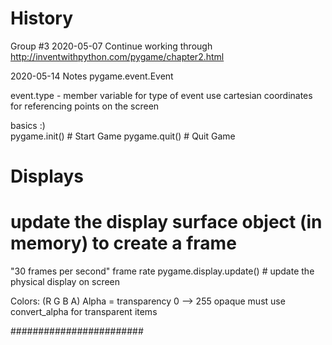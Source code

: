 # History 

Group #3 2020-05-07 
Continue working through http://inventwithpython.com/pygame/chapter2.html 


2020-05-14 Notes
pygame.event.Event

event.type - member variable for type of event 
use cartesian coordinates for referencing points on the screen

basics :)  
pygame.init()   # Start Game 
pygame.quit()   # Quit Game


# Displays
# update the display surface object (in memory) to create a frame
"30 frames per second" frame rate
pygame.display.update() # update the physical display on screen

Colors: (R G B A)
Alpha = transparency 0 --> 255 opaque
must use convert_alpha for transparent items



########################


